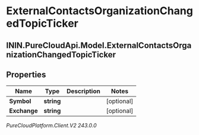 # ExternalContactsOrganizationChangedTopicTicker

## ININ.PureCloudApi.Model.ExternalContactsOrganizationChangedTopicTicker

## Properties

|Name | Type | Description | Notes|
|------------ | ------------- | ------------- | -------------|
| **Symbol** | **string** |  | [optional] |
| **Exchange** | **string** |  | [optional] |



_PureCloudPlatform.Client.V2 243.0.0_
